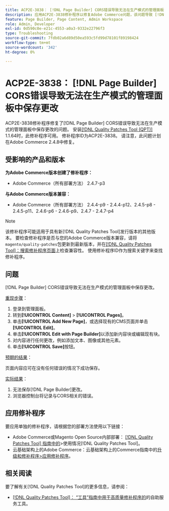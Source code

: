 ```yaml
---
title: ACP2E-3838： [!DNL Page Builder] CORS错误导致无法在生产模式的管理面板中保存更改
description: 应用ACP2E-3838修补程序以修复Adobe Commerce问题，该问题导致 [!DNL Page Builder] CORS错误导致无法在生产模式的管理面板中保存更改。
feature: Page Builder, Page Content, Admin Workspace
role: Admin, Developer
exl-id: 0d590c0e-e21c-4553-a0a3-9332e22796f3
type: Troubleshooting
source-git-commit: 7fdb02a6d89d50ea593c5fd99d78101f89198424
workflow-type: tm+mt
source-wordcount: '342'
ht-degree: 0%

---
```


# ACP2E-3838： [!DNL Page Builder] CORS错误导致无法在生产模式的管理面板中保存更改

ACP2E-3838修补程序修复了[!DNL Page Builder] CORS错误导致无法在生产模式的管理面板中保存更改的问题。 安装[[!DNL Quality Patches Tool (QPT)]](/help/tools/quality-patches-tool/quality-patches-tool-to-self-serve-quality-patches.md) 1.1.64时，此修补程序可用。 修补程序ID为ACP2E-3838。 请注意，此问题计划在Adobe Commerce 2.4.8中修复。

## 受影响的产品和版本

**为Adobe Commerce版本创建了修补程序：**

* Adobe Commerce（所有部署方法） 2.4.7-p3

**与Adobe Commerce版本兼容：**

* Adobe Commerce（所有部署方法） 2.4.4-p9 - 2.4.4-p12、2.4.5-p8 - 2.4.5-p11、2.4.6-p6 - 2.4.6-p9、2.4.7 - 2.4.7-p4

>[!NOTE]
>
>该修补程序可能适用于具有新[!DNL Quality Patches Tool]发行版本的其他版本。 要检查修补程序是否与您的Adobe Commerce版本兼容，请将`magento/quality-patches`包更新到最新版本，并在[[!DNL Quality Patches Tool]：搜索修补程序页面](https://experienceleague.adobe.com/tools/commerce-quality-patches/index.html?lang=zh-Hans)上检查兼容性。 使用修补程序ID作为搜索关键字来查找修补程序。

## 问题

[!DNL Page Builder] CORS错误导致无法在生产模式的管理面板中保存更改。

<u>重现步骤</u>：

1. 登录到管理面板。
1. 转到&#x200B;**[!UICONTROL Content]** > **[!UICONTROL Pages]**。
1. 单击&#x200B;**[!UICONTROL Add New Page]**，或选择现有的CMS页面并单击&#x200B;**[!UICONTROL Edit]**。
1. 单击&#x200B;**[!UICONTROL Edit with Page Builder]**&#x200B;以添加新内容块或编辑现有块。
1. 对内容进行任何更改，例如添加文本、图像或其他元素。
1. 单击&#x200B;**[!UICONTROL Save]**&#x200B;按钮。

<u>预期的结果</u>：

页面内容应可在没有任何错误的情况下成功保存。

<u>实际结果</u>：

1. 无法保存[!DNL Page Builder]更改。
1. 浏览器控制台将记录与CORS相关的错误。

## 应用修补程序

要应用单独的修补程序，请根据您的部署方法使用以下链接：

* Adobe Commerce或Magento Open Source内部部署： [[!DNL Quality Patches Tool] 指南中的](/help/tools/quality-patches-tool/usage.md)>使用情况[!DNL Quality Patches Tool]。
* 云基础架构上的Adobe Commerce：云基础架构上的Commerce指南中的[升级和修补程序>应用修补程序](https://experienceleague.adobe.com/docs/commerce-cloud-service/user-guide/develop/upgrade/apply-patches.html?lang=zh-Hans)。

## 相关阅读

要了解有关[!DNL Quality Patches Tool]的更多信息，请参阅：

* [[!DNL Quality Patches Tool]： “工具”指南中用于高质量修补程序的](/help/tools/quality-patches-tool/quality-patches-tool-to-self-serve-quality-patches.md)的自助服务工具。
